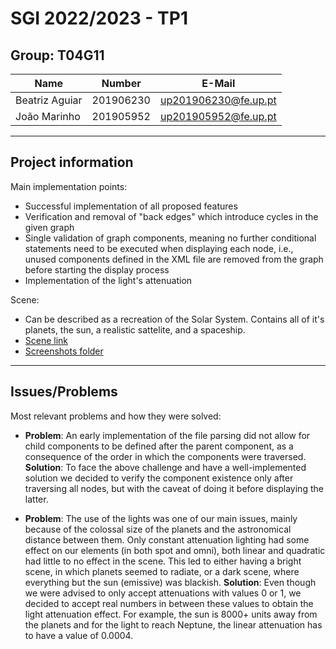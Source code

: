 # SGI 2022/2023 - TP1

## Group: T04G11

| Name             | Number    | E-Mail               |
| ---------------- | --------- | -------------------- |
| Beatriz Aguiar   | 201906230 | up201906230@fe.up.pt |
| João Marinho     | 201905952 | up201905952@fe.up.pt |

----
## Project information

Main implementation points:
- Successful implementation of all proposed features
- Verification and removal of "back edges" which introduce cycles in the given graph
- Single validation of graph components, meaning no further conditional statements need to be executed when displaying each node, i.e., unused components defined in the XML file are removed from the graph before starting the display process
- Implementation of the light's attenuation

Scene:
- Can be described as a recreation of the Solar System. Contains all of it's planets, the sun, a realistic sattelite, and a spaceship.  
- [Scene link](./scenes/space.xml)
- [Screenshots folder](./screenshots/)
----
## Issues/Problems

Most relevant problems and how they were solved:

- **Problem**: An early implementation of the file parsing did not allow for child components to be defined after the parent component, as a consequence of the order in which the components were traversed.
**Solution**: To face the above challenge and have a well-implemented solution we decided to verify the component existence only after traversing all nodes, but with the caveat of doing it before displaying the latter.

- **Problem**: The use of the lights was one of our main issues, mainly because of the colossal size of the planets and the astronomical distance between them. Only constant attenuation lighting had some effect on our elements (in both spot and omni), both linear and quadratic had little to no effect in the scene. This led to either having a bright scene, in which planets seemed to radiate, or a dark scene, where everything but the sun (emissive) was blackish.
**Solution**: Even though we were advised to only accept attenuations with values 0 or 1, we decided to accept real numbers in between these values to obtain the light attenuation effect. For example, the sun is 8000+ units away from the planets and for the light to reach Neptune, the linear attenuation has to have a value of 0.0004.